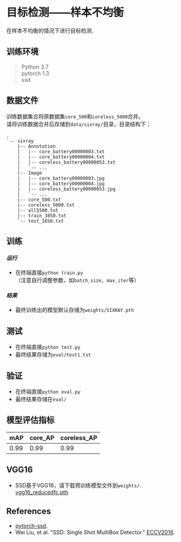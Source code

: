 # 目标检测——样本不均衡
在样本不均衡的情况下进行目标检测.

## 训练环境 
>  Python 3.7  
>  pytorch 1.3  
>  ssd

## 数据文件
训练数据集合将原数据集`core_500`和`coreless_5000`合并。  
请将训练数据合并后存储到`data/sixray/`目录，目录结构下：

```
.
`-- sixray
    |-- Annotation
    |   |-- core_battery00000003.txt
    |   |-- core_battery00000004.txt
    |   |-- coreless_battery00000053.txt
    |   `-- ...
    |-- Image
    |   |-- core_battery00000003.jpg
    |   |-- core_battery00000004.jpg 
    |   |-- coreless_battery00000053.jpg
    |   `-- ...
    |-- core_500.txt
    |-- coreless_5000.txt
    |-- all5500.txt
    |-- train_3850.txt
    `-- test_1650.txt
```

## 训练
#### _运行_
+ 在终端直接`python train.py`  
（注意自行调整参数，如`batch_size, max_iter`等）

#### _结果_
+ 最终训练出的模型默认存储为`weights/SIXRAY.pth`

## 测试
+ 在终端直接`python test.py`  
+ 最终结果存储为`eval/test1.txt` 

## 验证
+ 在终端直接`python eval.py`  
+ 最终结果存储在`eval/`  

## 模型评估指标

| mAP    | core_AP | coreless_AP |
| ------ | ------- | ----------- |
| 0.99 |  0.99 | 0.99      |


## VGG16
+ SSD基于VGG16，请下载预训练模型文件到`weights/`.  
[vgg16_reducedfc.pth](https://s3.amazonaws.com/amdegroot-models/)

## References

+ [pytorch-ssd](https://github.com/amdegroot/ssd.pytorch).  
+ Wei Liu, et al. "SSD: Single Shot MultiBox Detector." [ECCV2016](http://arxiv.org/abs/1512.02325).
